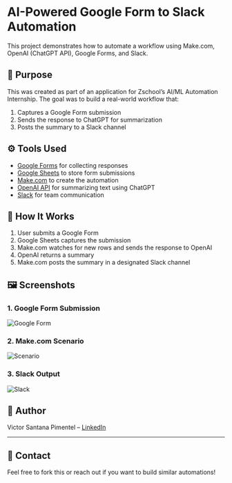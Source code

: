 # AI-Powered Google Form to Slack Automation

This project demonstrates how to automate a workflow using Make.com, OpenAI (ChatGPT API), Google Forms, and Slack.

## 📌 Purpose

This was created as part of an application for Zschool’s AI/ML Automation Internship. The goal was to build a real-world workflow that:

1. Captures a Google Form submission
2. Sends the response to ChatGPT for summarization
3. Posts the summary to a Slack channel

## ⚙️ Tools Used

- [Google Forms](https://forms.google.com) for collecting responses
- [Google Sheets](https://sheets.google.com) to store form submissions
- [Make.com](https://make.com) to create the automation
- [OpenAI API](https://platform.openai.com) for summarizing text using ChatGPT
- [Slack](https://slack.com) for team communication

## 🔄 How It Works

1. User submits a Google Form
2. Google Sheets captures the submission
3. Make.com watches for new rows and sends the response to OpenAI
4. OpenAI returns a summary
5. Make.com posts the summary in a designated Slack channel

## 🖼️ Screenshots

### 1. Google Form Submission
![Google Form](screenshots/form.png)

### 2. Make.com Scenario
![Scenario](screenshots/make-scenario.png)

### 3. Slack Output
![Slack](screenshots/slack-message.png)

## 📌 Author

Victor Santana Pimentel – [LinkedIn](https://linkedin.com/in/yourusername)

---

## 💬 Contact

Feel free to fork this or reach out if you want to build similar automations!

